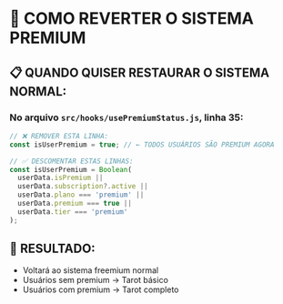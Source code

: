 # 🔄 COMO REVERTER O SISTEMA PREMIUM

## 📋 **QUANDO QUISER RESTAURAR O SISTEMA NORMAL:**

### **No arquivo `src/hooks/usePremiumStatus.js`, linha 35:**

```javascript
// ❌ REMOVER ESTA LINHA:
const isUserPremium = true; // ← TODOS USUÁRIOS SÃO PREMIUM AGORA

// ✅ DESCOMENTAR ESTAS LINHAS:
const isUserPremium = Boolean(
  userData.isPremium || 
  userData.subscription?.active || 
  userData.plano === 'premium' ||
  userData.premium === true ||
  userData.tier === 'premium'
);
```

## 🎯 **RESULTADO:**
- Voltará ao sistema freemium normal
- Usuários sem premium → Tarot básico
- Usuários com premium → Tarot completo